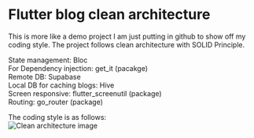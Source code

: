 # Flutter blog clean architecture

This is more like a demo project I am just putting in github to show off my coding style. The project follows clean architecture with SOLID Principle.

State management: Bloc <br />
For Dependency injection: get_it (pacakge) <br />
Remote DB: Supabase <br />
Local DB for caching blogs: Hive <br />
Screen responsive: flutter_screenutil (package) <br />
Routing: go_router (package) <br />



The coding style is as follows: <br />
![Clean architecture image](https://i.postimg.cc/XJ5Thn6n/fqeiepngw5aeco73r3wx.png)



